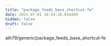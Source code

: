 ```yaml
---
title: "package_feeds_base_shortcut-fe"
date: 2021-07-01 16:54:20.634369
hidden: false
draft: false
---
```


ath79/generic/package_feeds_base_shortcut-fe

